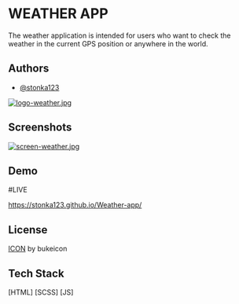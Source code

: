 
# WEATHER APP

The weather application is intended for users who want to check the weather in the current GPS position or anywhere in the world.



## Authors

- [@stonka123](https://github.com/stonka123)


[![logo-weather.jpg](https://i.postimg.cc/KjTfCmvk/logo-weather.jpg)](https://postimg.cc/hQSVdWmc)


## Screenshots

[![screen-weather.jpg](https://i.postimg.cc/VsJVj81c/screen-weather.jpg)](https://postimg.cc/BtGp0RXh)
## Demo



#LIVE

https://stonka123.github.io/Weather-app/


## License

[ICON](https://www.flaticon.com/free-icons/road-sign) by bukeicon


## Tech Stack
[HTML] 
[SCSS]
[JS]
